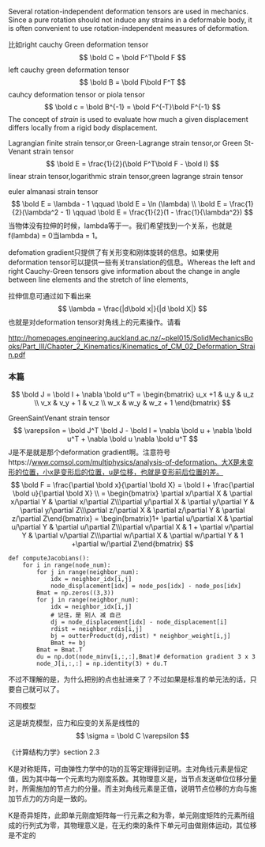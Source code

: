 Several rotation-independent deformation tensors are used in mechanics. Since a pure rotation should not induce any strains in a deformable body, it is often convenient to use rotation-independent measures of deformation.

比如right cauchy Green deformation tensor
$$
\bold C = \bold F^T\bold F
$$
left cauchy green deformation tensor
$$
\bold B = \bold F\bold F^T
$$
cauhcy deformation tensor or piola tensor
$$
\bold c = \bold B^{-1} = \bold F^{-T}\bold F^{-1}
$$
The concept of *strain* is used to evaluate how much a given displacement differs locally from a rigid body displacement.

Lagrangian finite strain tensor,or Green-Lagrange strain tensor,or Green St-Venant strain tensor
$$
\bold E = \frac{1}{2}(\bold F^T\bold F - \bold I)
$$
linear strain tensor,logarithmic strain tensor,green lagrange strain tensor

euler almanasi strain tensor
$$
\bold E = \lambda - 1 \qquad \bold E = \ln (\lambda) \\
\bold E = \frac{1}{2}(\lambda^2 - 1) \qquad \bold E = \frac{1}{2}(1 - \frac{1}{\lambda^2})
$$
当物体没有拉伸的时候，lambda等于一。我们希望找到一个关系，也就是f(lambda) = 0当lambda = 1。



defomation gradient只提供了有关形变和刚体旋转的信息。如果使用deformation tensor可以提供一些有关translation的信息。Whereas the left and right Cauchy-Green tensors give information about the change in angle between line elements and the stretch of line elements,  

拉伸信息可通过如下看出来
$$
\lambda = \frac{|d\bold x|}{|d \bold X|}
$$
也就是对deformation tensor对角线上的元素操作。请看

http://homepages.engineering.auckland.ac.nz/~pkel015/SolidMechanicsBooks/Part_III/Chapter_2_Kinematics/Kinematics_of_CM_02_Deformation_Strain.pdf

### 本篇

$$
\bold J = \bold I + \nabla \bold u^T = \begin{bmatrix} u_x +1 & u_y & u_z \\ v_x & v_y + 1 & v_z \\ w_x & w_y & w_z + 1 \end{bmatrix}
$$

GreenSaintVenant strain tensor
$$
\varepsilon = \bold J^T \bold J - \bold I = \nabla \bold u + \nabla \bold u^T + \nabla \bold u \nabla \bold u^T
$$
J是不是就是那个deformation gradient啊。注意符号https://www.comsol.com/multiphysics/analysis-of-deformation。大X是未变形的位置，小x是变形后的位置，u是位移，也就是变形前后位置的差。
$$
\bold F = \frac{\partial \bold x}{\partial \bold X} = \bold I + \frac{\partial \bold u}{\partial \bold X} \\
= \begin{bmatrix} \partial x/\partial X & \partial x/\partial Y & \partial x/\partial Z\\\partial y/\partial X & \partial y/\partial Y & \partial y/\partial Z\\\partial z/\partial X & \partial z/\partial Y & \partial z/\partial Z\end{bmatrix} = \begin{bmatrix}1+ \partial u/\partial X & \partial u/\partial Y & \partial u/\partial Z\\\partial v/\partial X & 1 + \partial v/\partial Y & \partial v/\partial Z\\\partial w/\partial X & \partial w/\partial Y & 1 +\partial w/\partial Z\end{bmatrix}
$$

```
def computeJacobians():
    for i in range(node_num):
        for j in range(neighbor_num):
            idx = neighbor_idx[i,j]
            node_displacement[idx] = node_pos[idx] - node_pos[idx]
        Bmat = np.zeros((3,3))
        for j in range(neighbor_num):
            idx = neighbor_idx[i,j]
            # 记住，是 别人 减 自己
            dj = node_displacement[idx] - node_displacement[i]
            rdist = neighbor_rdis[i,j] 
            bj = outterProduct(dj,rdist) * neighbor_weight[i,j]
            Bmat += bj
        Bmat = Bmat.T
        du = np.dot(node_minv[i,:,:],Bmat)# deformation gradient 3 x 3
        node_J[i,:,:] = np.identity(3) + du.T
```

不过不理解的是，为什么把别的点也扯进来了？不过如果是标准的单元法的话，只要自己就可以了。

不同模型

这是胡克模型，应力和应变的关系是线性的
$$
\sigma = \bold C \varepsilon
$$

《计算结构力学》section 2.3

K是对称矩阵，可由弹性力学中的功的互等定理得到证明。主对角线元素是恒定值，因为其中每一个元素均为刚度系数。其物理意义是，当节点发送单位位移分量时，所需施加的节点力的分量。而主对角线元素是正值，说明节点位移的方向与施加节点力的方向是一致的。

K是奇异矩阵，此即单元刚度矩阵每一行元素之和为零，单元刚度矩阵的元素所组成的行列式为零，其物理意义是，在无约束的条件下单元可由做刚体运动，其位移是不定的